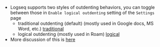 - Logseq supports two styles of outdenting behaviors, you can toggle between those in `Enable logical outdenting` setting of the `Settings` page
	- traditional outdenting (default) (mostly used in Google docs, MS Word, etc.)
	  [traditional](https://discuss.logseq.com/uploads/default/original/1X/6a19eaeb09a6fc7a70244fdc823d5048690d6756.gif)
	- logical outdenting (mostly used in Roam)
	  [logical](https://discuss.logseq.com/uploads/default/original/1X/512ddff020e729cf0e48c999abaac6dc3650fe9c.gif)
- More discussion of this is [here](https://discuss.logseq.com/t/whats-your-preferred-outdent-behavior-the-direct-one-or-the-logical-one/978)